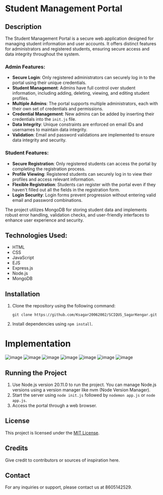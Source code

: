 # Student Management Portal

## Description
The Student Management Portal is a secure web application designed for managing student information and user accounts. It offers distinct features for administrators and registered students, ensuring secure access and data integrity throughout the system.

### Admin Features:
- **Secure Login**: Only registered administrators can securely log in to the portal using their unique credentials.
- **Student Management**: Admins have full control over student information, including adding, deleting, viewing, and editing student profiles.
- **Multiple Admins**: The portal supports multiple administrators, each with their own set of credentials and permissions.
- **Credential Management**: New admins can be added by inserting their credentials into the `init.js` file.
- **Data Integrity**: Unique constraints are enforced on email IDs and usernames to maintain data integrity.
- **Validation**: Email and password validations are implemented to ensure data integrity and security.

### Student Features:
- **Secure Registration**: Only registered students can access the portal by completing the registration process.
- **Profile Viewing**: Registered students can securely log in to view their profiles and access relevant information.
- **Flexible Registration**: Students can register with the portal even if they haven't filled out all the fields in the registration form.
- **Login Security**: Login forms prevent progression without entering valid email and password combinations.

The project utilizes MongoDB for storing student data and implements robust error handling, validation checks, and user-friendly interfaces to enhance user experience and security.

## Technologies Used:
- HTML
- CSS
- JavaScript
- EJS
- Express.js
- Node.js
- MongoDB

## Installation
1. Clone the repository using the following command:
    ```
    git clone https://github.com/Ksagar20062002/SCIQUS_SagarKengar.git
    ```
2. Install dependencies using `npm install`.

# Implementation
![image](https://github.com/Ksagar20062002/SCIQUS_SagarKengar/assets/156411259/b4078f81-78d8-4619-8a9d-76fee40f3a17)
![image](https://github.com/Ksagar20062002/SCIQUS_SagarKengar/assets/156411259/de295edd-3c67-4a5e-8953-6af27097e5d5)
![image](https://github.com/Ksagar20062002/SCIQUS_SagarKengar/assets/156411259/7b8123cd-0885-4024-af24-c52f636a9530)
![image](https://github.com/Ksagar20062002/SCIQUS_SagarKengar/assets/156411259/23394357-62c0-4eef-a8fb-468c23d927e0)
![image](https://github.com/Ksagar20062002/SCIQUS_SagarKengar/assets/156411259/d94e2653-d43e-4854-92ae-ede581306ce7)
![image](https://github.com/Ksagar20062002/SCIQUS_SagarKengar/assets/156411259/bda882a7-b37c-4284-ba43-489f69d061b8)
![image](https://github.com/Ksagar20062002/SCIQUS_SagarKengar/assets/156411259/3e2e87d5-aca1-4546-8b25-e45aca6e54b5)



## Running the Project
1. Use Node.js version 20.11.0 to run the project. You can manage Node.js versions using a version manager like nvm (Node Version Manager).
2. Start the server using `node init.js` followed by `nodemon app.js` or `node app.js`.
3. Access the portal through a web browser.

## License
This project is licensed under the [MIT License](link-to-license).

## Credits
Give credit to contributors or sources of inspiration here.

## Contact
For any inquiries or support, please contact us at 8605142529.
